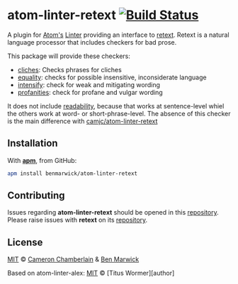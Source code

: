 # atom-linter-retext [![Build Status](https://travis-ci.org/benmarwick/atom-linter-retext.svg?branch=master)](https://travis-ci.org/benmarwick/atom-linter-retext)

A plugin for [Atom's][atom] [Linter][linter] providing an interface to [retext][retext]. Retext is a natural language processor that includes checkers for bad prose.

This package will provide these checkers:

- [cliches](https://github.com/dunckr/retext-cliches): Checks phrases for cliches
- [equality](https://github.com/retextjs/retext-equality): checks for possible insensitive, inconsiderate language
- [intensify](https://github.com/retextjs/retext-intensify): check for weak and mitigating wording
- [profanities](https://github.com/retextjs/retext-profanities): check for profane and vulgar wording

It does not include [readability](https://github.com/retextjs/retext-readability), because that works at sentence-level whiel the others work at word- or short-phrase-level. The absence of this checker is the main difference with [camjc/atom-linter-retext](https://github.com/camjc/atom-linter-retext)

## Installation

With [**apm**][apm], from GitHub:

```sh
apm install benmarwick/atom-linter-retext
```

## Contributing

Issues regarding **atom-linter-retext** should be opened in this
[repository][linter-issues].
Please raise issues with **retext** on its [repository][retext-issues].

## License

[MIT][license] © [Cameron Chamberlain][author1] & [Ben Marwick][author2]

Based on atom-linter-alex:
[MIT][license] © [Titus Wormer][author]

<!-- Definitions. -->

[atom]: https://atom.io

[linter]: https://github.com/AtomLinter/Linter

[retext]: https://github.com/wooorm/retext

[apm]: https://github.com/atom/apm

[license]: LICENSE

[author1]: http://camjc.com
[author2]: https://github.com/benmarwick

[linter-issues]: https://github.com/camjc/atom-linter-retext/issues

[retext-issues]: https://github.com/wooorm/retext/issues
